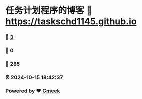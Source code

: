 # 任务计划程序的博客 :link: https://taskschd1145.github.io 
### :page_facing_up: [3](https://taskschd1145.github.io/tag.html) 
### :speech_balloon: 0 
### :hibiscus: 285 
### :alarm_clock: 2024-10-15 18:42:37 
### Powered by :heart: [Gmeek](https://github.com/Meekdai/Gmeek)
